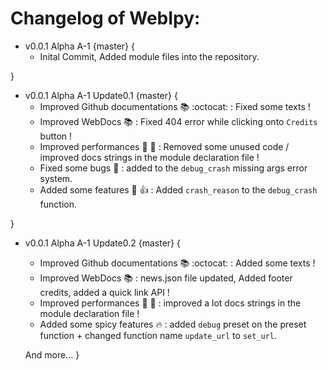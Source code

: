 # Changelog of WebIpy:

- v0.0.1 Alpha A-1 {master} {
    - Inital Commit, Added module files into the repository.

}

- v0.0.1 Alpha A-1 Update0.1 {master} {
    - Improved Github documentations :books: :octocat: : Fixed some texts !
    - Improved WebDocs :books: : Fixed 404 error while clicking onto `Credits` button !
    - Improved performances :rocket: :muscle: : Removed some unused code / improved docs strings in the module declaration file !
    - Fixed some bugs :bug: : added to the `debug_crash` missing args error system.
    - Added some features :100: :+1: :  Added `crash_reason` to the `debug_crash` function.

}
- v0.0.1 Alpha A-1 Update0.2 {master} {
    - Improved Github documentations :books: :octocat: : Added some texts !
    - Improved WebDocs :books: : news.json file updated, Added footer credits, added a quick link API !
    - Improved performances :rocket: :muscle: : improved a lot docs strings in the module declaration file !
    - Added some spicy features :fire: : added `debug` preset on the preset function + changed function name `update_url` to `set_url`.
    
    And more...
}